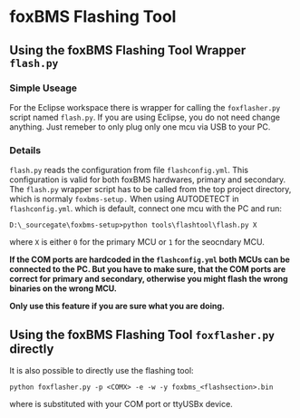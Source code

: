 # foxBMS Flashing Tool

## Using the foxBMS Flashing Tool Wrapper `flash.py`

### Simple Useage
For the Eclipse workspace there is wrapper for calling the `foxflasher.py`
script named `flash.py`. If you are using Eclipse, you do not need change
anything. Just remeber to only plug only one mcu via USB to your PC.

### Details
`flash.py` reads the configuration from file `flashconfig.yml`. This
configuration is valid for both foxBMS hardwares, primary and secondary.
The `flash.py` wrapper script  has to be called from the top project directory,
which is normaly `foxbms-setup.`
When using AUTODETECT in `flashconfig.yml`. which is default, connect one mcu
with the PC and run:

```
D:\_sourcegate\foxbms-setup>python tools\flashtool\flash.py X
```

where `X` is either `0` for the primary MCU or `1` for the seocndary MCU.

**If the COM ports are hardcoded in the `flashconfig.yml` both MCUs can be
connected to the PC. But you have to make sure, that the COM ports are correct
for primary and secondary, otherwise you might flash the wrong binaries on the
wrong MCU.**

**Only use this feature if you are sure what you are doing.**

## Using the foxBMS Flashing Tool `foxflasher.py` directly

It is also possible to directly use the flashing tool:

```
python foxflasher.py -p <COMX> -e -w -y foxbms_<flashsection>.bin
```

where <COMX> is substituted with your COM port or ttyUSBx device.
